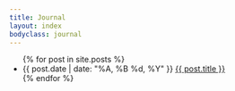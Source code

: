 ```yaml
---
title: Journal
layout: index
bodyclass: journal
---
```



<ul class="archive">
{% for post in site.posts %}
  <li>
      <time>{{ post.date | date: "%A, %B %d, %Y" }}</time>
      <a href="{{ post.url }}">{{ post.title }}</a>      
  </li>
{% endfor %}
</ul>
